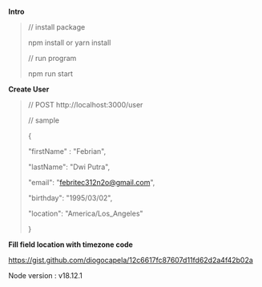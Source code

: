 
**Intro**
> // install package
> 
>  npm install or yarn install
>  
>  // run program
>  
>  npm run start

**Create User**

>//  POST  http://localhost:3000/user
>
>// sample
>
> {
>
> "firstName" : "Febrian",
>
> "lastName": "Dwi Putra",
>
> "email": "febritec312n2o@gmail.com",
>
> "birthday": "1995/03/02",
>
> "location": "America/Los_Angeles"
>
> }

**Fill field location with timezone code**

https://gist.github.com/diogocapela/12c6617fc87607d11fd62d2a4f42b02a

Node version : v18.12.1
